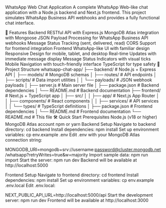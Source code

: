 WhatsApp Web Chat Application
A complete WhatsApp Web-like chat application with a Node.js backend and Next.js frontend. This project simulates WhatsApp Business API webhooks and provides a fully functional chat interface.

🚀 Features
Backend
RESTful API with Express.js
MongoDB Atlas integration with Mongoose
JSON Payload Processing for WhatsApp Business API webhooks
Message Status Tracking (sent, delivered, read)
CORS Support for frontend integration
Frontend
WhatsApp-like UI with familiar design
Responsive Design for mobile, tablet, and desktop
Real-time Updates with immediate message display
Message Status Indicators with visual ticks
Mobile Navigation with touch-friendly interface
TypeScript for type safety
📁 Project Structure
whatsapp-chat-app/
├── backend/                 # Node.js + Express API
│   ├── models/             # MongoDB schemas
│   ├── routes/             # API endpoints
│   ├── scripts/            # Data import utilities
│   │   └── payloads/       # JSON webhook payloads
│   ├── server.js           # Main server file
│   ├── package.json        # Backend dependencies
│   └── README.md           # Backend documentation
├── frontend/               # Next.js + TypeScript app
│   ├── src/
│   │   ├── app/           # Next.js App Router
│   │   ├── components/    # React components
│   │   ├── services/      # API services
│   │   └── types/         # TypeScript definitions
│   ├── package.json       # Frontend dependencies
│   └── README.md          # Frontend documentation
└── README.md              # This file
🛠️ Quick Start
Prerequisites
Node.js (v18 or higher)
MongoDB Atlas account
npm or yarn
Backend Setup
Navigate to backend directory:
cd backend
Install dependencies:
npm install
Set up environment variables:
cp env.example .env
Edit .env with your MongoDB Atlas connection string:

MONGODB_URI=mongodb+srv://username:password@cluster.mongodb.net/whatsapp?retryWrites=true&w=majority
Import sample data:
npm run import
Start the server:
npm run dev
Backend will be available at http://localhost:5000

Frontend Setup
Navigate to frontend directory:
cd frontend
Install dependencies:
npm install
Set up environment variables:
cp env.example .env.local
Edit .env.local:

NEXT_PUBLIC_API_URL=http://localhost:5000/api
Start the development server:
npm run dev
Frontend will be available at http://localhost:3000
